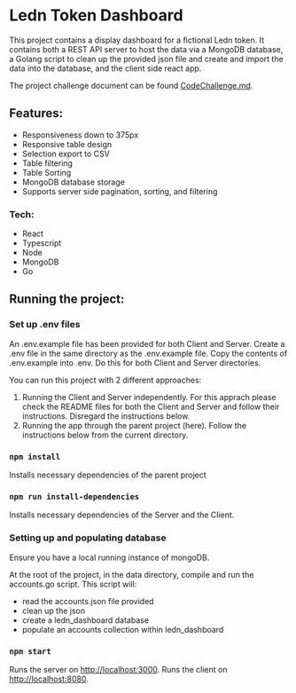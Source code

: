 # Ledn Token Dashboard

This project contains a display dashboard for a fictional Ledn token. It contains both a REST API server to host the data via a MongoDB database, a Golang script to clean up the provided json file and create and import the data into the database, and the client side react app.

The project challenge document can be found [CodeChallenge.md](here).

## Features:

- Responsiveness down to 375px
- Responsive table design
- Selection export to CSV
- Table filtering
- Table Sorting
- MongoDB database storage
- Supports server side pagination, sorting, and filtering

### Tech:

- React
- Typescript
- Node
- MongoDB
- Go

## Running the project:

### Set up .env files

An .env.example file has been provided for both Client and Server. Create a .env file in the same directory as the .env.example file. Copy the contents of .env.example into .env. Do this for both Client and Server directories.

You can run this project with 2 different approaches:
1. Running the Client and Server independently. For this apprach please check the README files for both the Client and Server and follow their instructions. Disregard the instructions below.
2. Running the app through the parent project (here). Follow the instructions below from the current directory.

### `npm install`

Installs necessary dependencies of the parent project

### `npm run install-dependencies`

Installs necessary dependencies of the Server and the Client.

### Setting up and populating database

Ensure you have a local running instance of mongoDB.

At the root of the project, in the data directory, compile and run the accounts.go script. This script will:

- read the accounts.json file provided
- clean up the json
- create a ledn_dashboard database
- populate an accounts collection within ledn_dashboard

### `npm start`

Runs the server on [http://localhost:3000](http://localhost:3000). 
Runs the client on [http://localhost:8080](http://localhost:8080).
